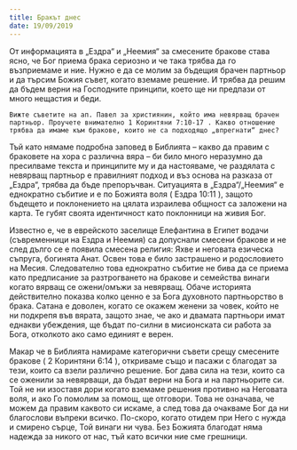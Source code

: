 ```yaml
---
title: Бракът днес
date: 19/09/2019
---
```


От информацията в „Ездра“ и „Неемия“ за смесените бракове става ясно, че Бог приема брака сериозно и че така трябва да го възприемаме и ние. Нужно е да се молим за бъдещия брачен партньор и да търсим Божия съвет, когато вземаме решение. И трябва да решим да бъдем верни на Господните принципи, което ще ни предпази от много нещастия и беди.

`Вижте съветите на ап. Павел за християнин, който има невярващ брачен партньор. Проучете внимателно 1 Коринтяни 7:10-17 . Какво отношение трябва да имаме към бракове, които не са подходящо „впрегнати“ днес?`

Тъй като нямаме подробна заповед в Библията – какво да правим с браковете на хора с различна вяра – би било много неразумно да пресилваме текста и принципите му и да настояваме, че раздялата с невярващ партньор е правилният подход и въз основа на разказа от „Ездра“, трябва да бъде препоръчван. Ситуацията в „Ездра“/„Неемия“ е еднократно събитие и е по Божията воля ( Ездра 10:11 ), защото бъдещето и поклонението на цялата израилева общност са заложени на карта. Те губят своята идентичност като поклонници на живия Бог.

Известно е, че в еврейското заселище Елефантина в Египет водачи (съвременници на Ездра и Неемия) са допуснали смесени бракове и не след дълго се е появила смесена религия: Яхве и неговата езическа съпруга, богинята Анат. Освен това е било застрашено и родословието на Месия. Следователно това еднократно събитие не бива да се приема като предписание за разтрогването на бракове и семейства винаги когато вярващ се ожени/омъжи за невярващ. Обаче историята действително показва колко ценно е за Бога духовното партньорство в брака. Сатана е доволен, когато се окажем женени за човек, който не ни подкрепя във вярата, защото знае, че ако и двамата партньори имат еднакви убеждения, ще бъдат по-силни в мисионската си работа за Бога, отколкото ако само единият е верен.

Макар че в Библията намираме категорични съвети срещу смесените бракове ( 2 Коринтяни 6:14 ), откриваме също и пасажи с благодат за тези, които са взели различно решение. Бог дава сила на тези, които са се оженили за невярващи, да бъдат верни на Бога и на партньорите си. Той не ни изоставя дори когато вземаме решения противно на Неговата воля, и ако Го помолим за помощ, ще отговори. Това не означава, че можем да правим каквото си искаме, а след това да очакваме Бог да ни благослови въпреки всичко. По-скоро, когато отидем при Него с нужда и смирено сърце, Той винаги ни чува. Без Божията благодат няма надежда за никого от нас, тъй като всички ние сме грешници.